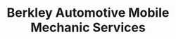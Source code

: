 ---
title: "Berkley Automotive Mobile Mechanic Services"
url: /wasilla/berkley-automotive-mobile-mechanic-services/
shop: car repair
---